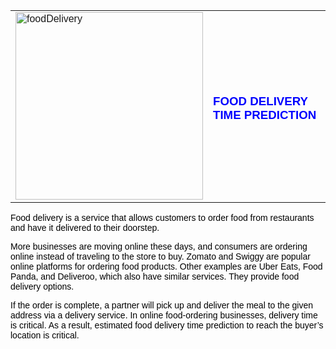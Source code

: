 <!DOCTYPE html>
<html>
<head>
    <title>Food Delivery Time Prediction</title>
    <style>
        body {
            font-family: Arial, sans-serif;
        }
        h3 {
            font-family: Arial, sans-serif;
            color: blue;
        }
        p {
            color: black;
        }
    </style>
</head>
<body>
    <table>
        <tr>
            <td>
                <img src="https://github.com/user-attachments/assets/0be9bd2d-ab66-4511-bf6d-b3364ecda951" alt="foodDelivery" width="300">
            </td>
            <td>
                <h3>FOOD DELIVERY TIME PREDICTION</h3>
            </td>
        </tr>
    </table>
    <p>
        Food delivery is a service that allows customers to order food from restaurants and have it delivered to their doorstep.
    </p>
    <p>
        More businesses are moving online these days, and consumers are ordering online instead of traveling to the store to buy. Zomato and Swiggy are popular online platforms for ordering food products. Other examples are Uber Eats, Food Panda, and Deliveroo, which also have similar services. They provide food delivery options.
    </p>
    <p>
        If the order is complete, a partner will pick up and deliver the meal to the given address via a delivery service. In online food-ordering businesses, delivery time is critical. As a result, estimated food delivery time prediction to reach the buyer’s location is critical.
    </p>
</body>
</html>
